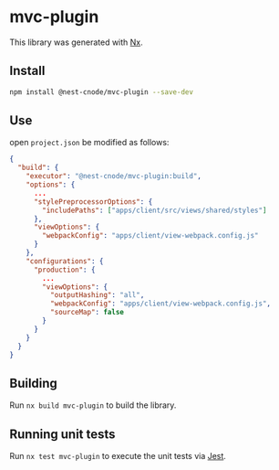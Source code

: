 # mvc-plugin

This library was generated with [Nx](https://nx.dev).

## Install

```bash
npm install @nest-cnode/mvc-plugin --save-dev
```

## Use

open `project.json` be modified as follows:

```json
{
  "build": {
    "executor": "@nest-cnode/mvc-plugin:build",
    "options": {
      ...
      "stylePreprocessorOptions": {
        "includePaths": ["apps/client/src/views/shared/styles"]
      },
      "viewOptions": {
        "webpackConfig": "apps/client/view-webpack.config.js"
      }
    },
    "configurations": {
      "production": {
        ...
        "viewOptions": {
          "outputHashing": "all",
          "webpackConfig": "apps/client/view-webpack.config.js",
          "sourceMap": false
        }
      }
    }
  }
}
```

## Building

Run `nx build mvc-plugin` to build the library.

## Running unit tests

Run `nx test mvc-plugin` to execute the unit tests via [Jest](https://jestjs.io).
